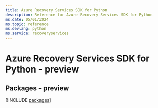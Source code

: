 ```yaml
---
title: Azure Recovery Services SDK for Python
description: Reference for Azure Recovery Services SDK for Python
ms.date: 05/01/2024
ms.topic: reference
ms.devlang: python
ms.service: recoveryservices
---
```

# Azure Recovery Services SDK for Python - preview
## Packages - preview
[!INCLUDE [packages](recovery-services-index.md)]